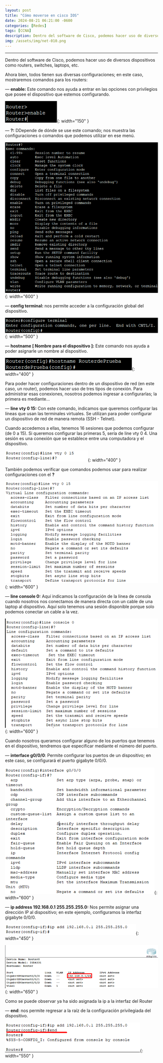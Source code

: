 ```yaml
---
layout: post
title: "Cómo moverse en cisco IOS"
date: 2024-08-21 06:21:00 -0600
categories: [Redes]
tags: [CCNA]
description: Dentro del software de Cisco, podemos hacer uso de diversos dispositivos como routers, switches, laptops, etc.....
img: /assets/img/net-010.png
---
```


---

Dentro del software de Cisco, podemos hacer uso de diversos dispositivos como routers, switches, laptops, etc.

Ahora bien, todos tienen sus diversas configuraciones; en este caso, mostraremos comandos para los routers:

— **enable:**  Este comando nos ayuda a entrar en las opciones con privilegios que posee el dispositivo que estemos configurando.

![alt text](/assets/img/net-010-1.png){: width="150" }

— **?:** DDepende de dónde se use este comando; nos muestra las configuraciones o comandos que podemos utilizar en ese menú.

![alt text](/assets/img/net-010-2.png){: width="600" }

— **config terminal:** nos permite acceder a la configuración global del dispositivo.

![alt text](/assets/img/net-010-3.png){: width="500" }

— **hostname [ Nombre para el dispositivo ]:** Este comando nos ayuda a poder asignarle un nombre al dispositivo.

![alt text](/assets/img/net-010-4.png){: width="400" }

Para poder hacer configuraciones dentro de un dispositivo de red (en este caso, un router), podemos hacer uso de tres tipos de conexión. Para administrar esas conexiones, nosotros podemos ingresar a configurarlas; la primera es mediante...

— **line vty 0 15:** Con este comando, indicamos que queremos configurar las líneas que usan las terminales virtuales. Se utilizan para poder configurar un dispositivo de red de manera remota (SSH - Telnet).

Cuando accedemos a ellas, tenemos 16 sesiones que podemos configurar (de 0 a 15). Si queremos configurar las primeras 5, sería de line vty 0 4. Una sesión es una conexión que se establece entre una computadora y el dispositivo.

![alt text](/assets/img/net-010-5.png){: width="400" }

También podemos verificar que comandos podemos usar para realizar configuraciones con el **?**

![alt text](/assets/img/net-010-6.png){: width="600" }

— **line console 0:** Aquí indicamos la configuración de la línea de consola cuando nosotros nos conectamos de manera directa con un cable de una laptop al dispositivo. Aquí solo tenemos una sesión disponible porque solo podemos conectar un cable a la vez.

![alt text](/assets/img/net-010-7.png){: width="600" }

Cuando nosotros queramos configurar alguno de los puertos que tenemos en el dispositivo, tendremos que especificar mediante el número del puerto.

— **interface g0/0/0**: Permite configurar los puertos de un dispositivo; en este caso, se configurará el puerto gigabyte 0/0/0.

![alt text](/assets/img/net-010-8.png){: width="600" }

— **ip address 192.168.0.1 255.255.255.0:** Nos permite asignar una dirección IP al dispositivo; en este ejemplo, configuramos la interfaz gigabyte 0/0/0.

![alt text](/assets/img/net-010-9.png){: width="450" }

![alt text](/assets/img/net-010-10.png){: width="650" }

Como se puede observar ya ha sido asignada la ip a la interfaz del Router

— **end**: nos permite regresar a la raíz de la configuración privilegiada del dispositivo.

![alt text](/assets/img/net-010-11.png){: width="550" }




